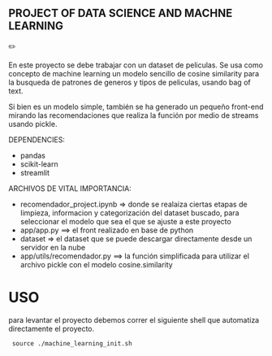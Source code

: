 ## PROJECT OF DATA SCIENCE AND MACHNE LEARNING

:pencil2:

En este proyecto se debe trabajar con un dataset de peliculas.
Se usa como concepto de machine learning un modelo sencillo de cosine similarity para la busqueda de patrones de generos y tipos de peliculas, usando bag of text.

Si bien es un modelo simple, también se ha generado un pequeño front-end mirando las recomendaciones que realiza la función por medio de streams usando pickle.

DEPENDENCIES:

-   pandas
-   scikit-learn
-   streamlit

ARCHIVOS DE VITAL IMPORTANCIA:

-   recomendador_project.ipynb => donde se realaiza ciertas etapas de limpieza, informacion y categorización del dataset buscado, para seleccionar el modelo que sea el que se ajuste a este proyecto
-   app/app.py ==> el front realizado en base de python
-   dataset => el dataset que se puede descargar directamente desde un servidor en la nube
-   app/utils/recomendador.py ==> la función simplificada para utilizar el archivo pickle con el modelo cosine.similarity

# USO

para levantar el proyecto debemos correr el siguiente shell que automatiza directamente el proyecto.

```
 source ./machine_learning_init.sh

```
